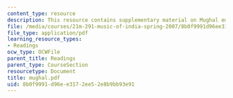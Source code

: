 ```yaml
---
content_type: resource
description: This resource contains supplementary material on Mughal emperors.
file: /media/courses/21m-291-music-of-india-spring-2007/8b0f9991d96ee3172ee52e8b9bb93e91_mughal.pdf
file_type: application/pdf
learning_resource_types:
- Readings
ocw_type: OCWFile
parent_title: Readings
parent_type: CourseSection
resourcetype: Document
title: mughal.pdf
uid: 8b0f9991-d96e-e317-2ee5-2e8b9bb93e91
---
```

